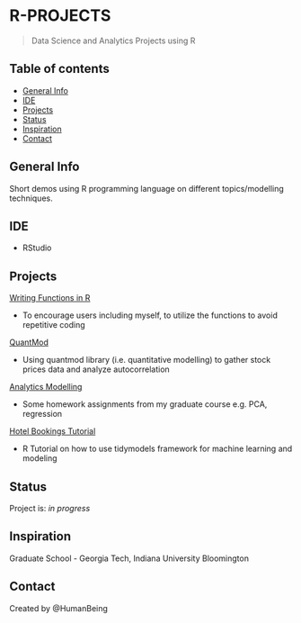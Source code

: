 # R-PROJECTS
> Data Science and Analytics Projects using R

## Table of contents
* [General Info](#general-info)
* [IDE](#ide)
* [Projects](#projects)
* [Status](#status)
* [Inspiration](#inspiration)
* [Contact](#contact)

## General Info
Short demos using R programming language on different topics/modelling techniques.

 ## IDE
* RStudio 

## Projects
[Writing Functions in R](https://github.com/NothinBetterToDo/R-Projects/blob/master/Write_Functions_in_R.md)
* To encourage users including myself, to utilize the functions to avoid repetitive coding<br/>

[QuantMod](https://github.com/NothinBetterToDo/R-Projects/blob/master/QuantMod.Rmd)
* Using quantmod library (i.e. quantitative modelling) to gather stock prices data and analyze autocorrelation <br/>

[Analytics Modelling](https://github.com/NothinBetterToDo/R-Projects/tree/master/AnalyticsModeling)
* Some homework assignments from my graduate course e.g. PCA, regression <br/>

[Hotel Bookings Tutorial](https://github.com/NothinBetterToDo/R-Projects/blob/master/HotelBookingsModel.Rmd)
* R Tutorial on how to use tidymodels framework for machine learning and modeling <br/>

## Status
Project is: _in progress_

## Inspiration
Graduate School - Georgia Tech, Indiana University Bloomington </br>

## Contact
Created by @HumanBeing

